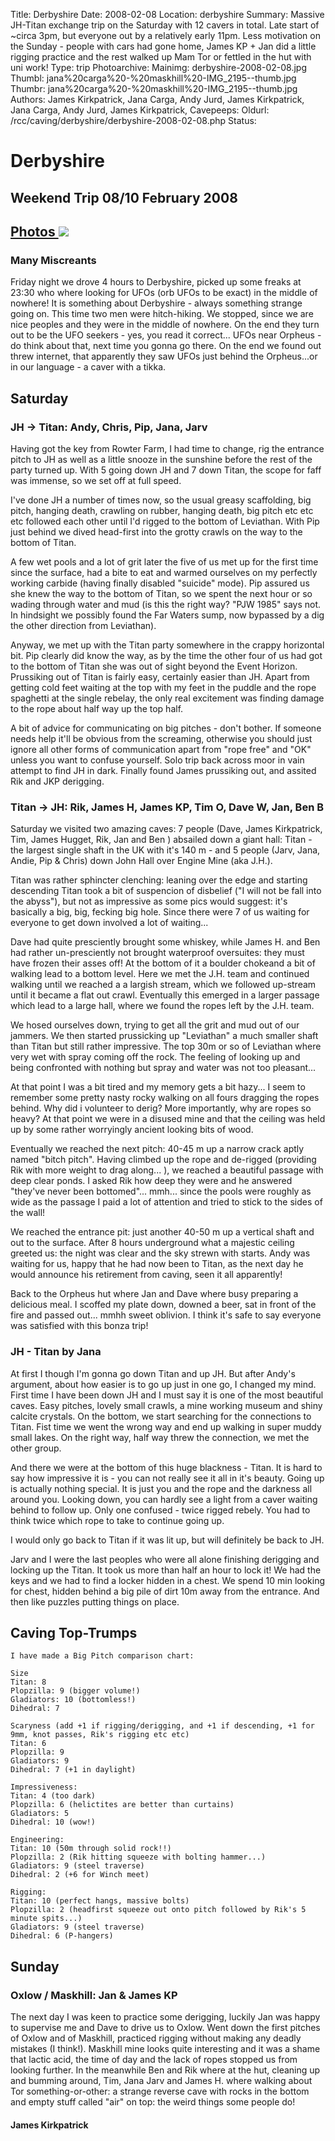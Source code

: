 Title: Derbyshire
Date: 2008-02-08
Location: derbyshire
Summary: Massive JH-Titan exchange trip on the Saturday with 12 cavers in total. Late start of ~circa 3pm, but everyone out by a relatively early 11pm. Less motivation on the Sunday - people with cars had gone home, James KP + Jan did a little rigging practice and the rest walked up Mam Tor or fettled in the hut with uni work!
Type: trip
Photoarchive:
Mainimg: derbyshire-2008-02-08.jpg
Thumbl: jana%20carga%20-%20maskhill%20-IMG_2195--thumb.jpg
Thumbr: jana%20carga%20-%20maskhill%20-IMG_2195--thumb.jpg
Authors: James Kirkpatrick, Jana Carga, Andy Jurd, James Kirkpatrick, Jana Carga, Andy Jurd, James Kirkpatrick, 
Cavepeeps:
Oldurl: /rcc/caving/derbyshire/derbyshire-2008-02-08.php
Status:

#  Derbyshire 

##  Weekend Trip 08/10 February 2008 

##  [ Photos ](/caving/photo_archive/trips/2008-02-08%20-%20derbyshire/) [ ![](derbyshire-2008-02-08.jpg) ](/caving/photo_archive/trips/2008-02-08%20-%20derbyshire/)

###  Many Miscreants 

Friday night we drove 4 hours to Derbyshire, picked up some freaks at 23:30 who where looking for UFOs (orb UFOs to be exact) in the middle of nowhere! It is something about Derbyshire - always something strange going on. This time two men were hitch-hiking. We stopped, since we are nice peoples and they were in the middle of nowhere. On the end they turn out to be the UFO seekers - yes, you read it correct... UFOs near Orpheus - do think about that, next time you gonna go there. On the end we found out threw internet, that apparently they saw UFOs just behind the Orpheus...or in our language - a caver with a tikka. 

##  Saturday 

###  JH -&gt; Titan: Andy, Chris, Pip, Jana, Jarv 

Having got the key from Rowter Farm, I had time to change, rig the entrance pitch to JH as well as a little snooze in the sunshine before the rest of the party turned up. With 5 going down JH and 7 down Titan, the scope for faff was immense, so we set off at full speed. 

I've done JH a number of times now, so the usual greasy scaffolding, big pitch, hanging death, crawling on rubber, hanging death, big pitch etc etc etc followed each other until I'd rigged to the bottom of Leviathan. With Pip just behind we dived head-first into the grotty crawls on the way to the bottom of Titan. 

A few wet pools and a lot of grit later the five of us met up for the first time since the surface, had a bite to eat and warmed ourselves on my perfectly working carbide (having finally disabled "suicide" mode). Pip assured us she knew the way to the bottom of Titan, so we spent the next hour or so wading through water and mud (is this the right way? "PJW 1985" says not. In hindsight we possibly found the Far Waters sump, now bypassed by a dig the other direction from Leviathan). 

Anyway, we met up with the Titan party somewhere in the crappy horizontal bit. Pip clearly did know the way, as by the time the other four of us had got to the bottom of Titan she was out of sight beyond the Event Horizon. Prussiking out of Titan is fairly easy, certainly easier than JH. Apart from getting cold feet waiting at the top with my feet in the puddle and the rope spaghetti at the single rebelay, the only real excitement was finding damage to the rope about half way up the top half. 

A bit of advice for communicating on big pitches - don't bother. If someone needs help it'll be obvious from the screaming, otherwise you should just ignore all other forms of communication apart from "rope free" and "OK" unless you want to confuse yourself. Solo trip back across moor in vain attempt to find JH in dark. Finally found James prussiking out, and assited Rik and JKP derigging. 

###  Titan -&gt; JH: Rik, James H, James KP, Tim O, Dave W, Jan, Ben B 

Saturday we visited two amazing caves: 7 people (Dave, James Kirkpatrick, Tim, James Hugget, Rik, Jan and Ben ) absailed down a giant hall: Titan - the largest single shaft in the UK with it's 140 m - and 5 people (Jarv, Jana, Andie, Pip &amp; Chris) down John Hall over Engine Mine (aka J.H.). 

Titan was rather sphincter clenching: leaning over the edge and starting descending Titan took a bit of suspencion of disbelief ("I will not be fall into the abyss"), but not as impressive as some pics would suggest: it's basically a big, big, fecking big hole. Since there were 7 of us waiting for everyone to get down involved a lot of waiting... 

Dave had quite presciently brought some whiskey, while James H. and Ben had rather un-presciently not brought waterproof oversuites: they must have frozen their asses off! At the bottom of it a boulder chokeand a bit of walking lead to a bottom level. Here we met the J.H. team and continued walking until we reached a a largish stream, which we followed up-stream until it became a flat out crawl. Eventually this emerged in a larger passage which lead to a large hall, where we found the ropes left by the J.H. team. 

We hosed ourselves down, trying to get all the grit and mud out of our jammers. We then started prussicking up "Leviathan" a much smaller shaft than Titan but still rather impressive. The top 30m or so of Leviathan where very wet with spray coming off the rock. The feeling of looking up and being confronted with nothing but spray and water was not too pleasant... 

At that point I was a bit tired and my memory gets a bit hazy... I seem to remember some pretty nasty rocky walking on all fours dragging the ropes behind. Why did i volunteer to derig? More importantly, why are ropes so heavy? At that point we were in a disused mine and that the ceiling was held up by some rather worryingly ancient looking bits of wood. 

Eventually we reached the next pitch: 40-45 m up a narrow crack aptly named "bitch pitch". Having climbed up the rope and de-rigged (providing Rik with more weight to drag along... ), we reached a beautiful passage with deep clear ponds. I asked Rik how deep they were and he answered "they've never been bottomed"... mmh... since the pools were roughly as wide as the passage I paid a lot of attention and tried to stick to the sides of the wall! 

We reached the entrance pit: just another 40-50 m up a vertical shaft and out to the surface. After 8 hours underground what a majestic ceiling greeted us: the night was clear and the sky strewn with starts. Andy was waiting for us, happy that he had now been to Titan, as the next day he would announce his retirement from caving, seen it all apparently! 

Back to the Orpheus hut where Jan and Dave where busy preparing a delicious meal. I scoffed my plate down, downed a beer, sat in front of the fire and passed out... mmhh sweet oblivion. I think it's safe to say everyone was satisfied with this bonza trip! 

###  JH - Titan by Jana 

At first I though I'm gonna go down Titan and up JH. But after Andy's argument, about how easier is to go up just in one go, I changed my mind. First time I have been down JH and I must say it is one of the most beautiful caves. Easy pitches, lovely small crawls, a mine working museum and shiny calcite crystals. On the bottom, we start searching for the connections to Titan. Fist time we went the wrong way and end up walking in super muddy small lakes. On the right way, half way threw the connection, we met the other group. 

And there we were at the bottom of this huge blackness - Titan. It is hard to say how impressive it is - you can not really see it all in it's beauty. Going up is actually nothing special. It is just you and the rope and the darkness all around you. Looking down, you can hardly see a light from a caver waiting behind to follow up. Only one confused - twice rigged rebely. You had to think twice which rope to take to continue going up. 

I would only go back to Titan if it was lit up, but will definitely be back to JH. 

Jarv and I were the last peoples who were all alone finishing derigging and locking up the Titan. It took us more than half an hour to lock it! We had the keys and we had to find a locker hidden in a chest. We spend 10 min looking for chest, hidden behind a big pile of dirt 10m away from the entrance. And then like puzzles putting things on place. 

##  Caving Top-Trumps 
    
    
    I have made a Big Pitch comparison chart:
    
    Size
    Titan: 8
    Plopzilla: 9 (bigger volume!)
    Gladiators: 10 (bottomless!)
    Dihedral: 7
    
    Scaryness (add +1 if rigging/derigging, and +1 if descending, +1 for 9mm, knot passes, Rik's rigging etc etc)
    Titan: 6
    Plopzilla: 9
    Gladiators: 9
    Dihedral: 7 (+1 in daylight)
    
    Impressiveness:
    Titan: 4 (too dark)
    Plopzilla: 6 (helictites are better than curtains)
    Gladiators: 5
    Dihedral: 10 (wow!)
    
    Engineering:
    Titan: 10 (50m through solid rock!!)
    Plopzilla: 2 (Rik hitting squeeze with bolting hammer...)
    Gladiators: 9 (steel traverse)
    Dihedral: 2 (+6 for Winch meet)
    
    Rigging:
    Titan: 10 (perfect hangs, massive bolts)
    Plopzilla: 2 (headfirst squeeze out onto pitch followed by Rik's 5 minute spits...)
    Gladiators: 9 (steel traverse)
    Dihedral: 6 (P-hangers)
    

##  Sunday 

###  Oxlow / Maskhill: Jan &amp; James KP 

The next day I was keen to practice some derigging, luckily Jan was happy to supervise me and Dave to drive us to Oxlow. Went down the first pitches of Oxlow and of Maskhill, practiced rigging without making any deadly mistakes (I think!). Maskhill mine looks quite interesting and it was a shame that lactic acid, the time of day and the lack of ropes stopped us from looking further. In the meanwhile Ben and Rik where at the hut, cleaning up and bumming around, Tim, Jana Jarv and James H. where walking about Tor something-or-other: a strange reverse cave with rocks in the bottom and empty stuff called "air" on top: the weird things some people do! 

####  James Kirkpatrick 
